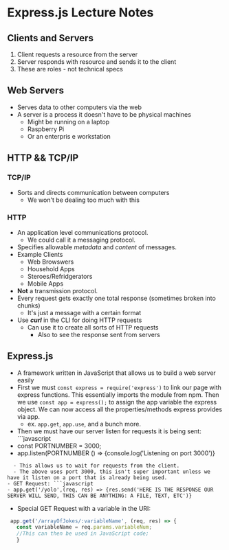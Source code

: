 # Express.js Lecture Notes

## Clients and Servers
1. Client requests a resource from the server
2. Server responds with resource and sends it to the client
  1. These are roles - not technical specs

## Web Servers
- Serves data to other computers via the web
- A server is a process it doesn't have to be physical machines
  - Might be running on a laptop
  - Raspberry Pi
  - Or an enterpris e workstation

## HTTP && TCP/IP
### TCP/IP
- Sorts and directs communication between computers
  - We won't be dealing too much with this
### HTTP
- An application level communications protocol.
  - We could call it a messaging protocol.
- Specifies allowable *metadata* and *content* of messages.
- Example Clients
  - Web Browswers
  - Household Apps
  - Steroes/Refridgerators
  - Mobile Apps
- **Not** a transmission protocol.
- Every request gets exactly one total response (sometimes broken into chunks)
  - It's just a message with a certain format
- Use **_curl_** in the CLI for doing HTTP requests
  - Can use it to create all sorts of HTTP requests
    - Also to see the response sent from servers
## Express.js
- A framework written in JavaScript that allows us to build a web server easily
- First we must `const express = require('express')` to link our page with express functions. This essentially imports the module from npm. Then we use `const app = express();` to assign the app variable the express object. We can now access all the properties/methods express provides via app.
  - ex. `app.get`, `app.use`, and a bunch more.
- Then we must have our server listen for requests it is being sent: ```javascript
- const PORTNUMBER = 3000;
- app.listen(PORTNUMBER () => {console.log('Listening on port 3000')}
```
  - This allows us to wait for requests from the client.
  - The above uses port 3000, this isn't super important unless we have it listen on a port that is already being used.
- GET Request: ```javascript
- app.get('/yolo',(req, res) => {res.send('HERE IS THE RESPONSE OUR SERVER WILL SEND, THIS CAN BE ANYTHING: A FILE, TEXT, ETC')}
```
  - Special GET Request with a variable in the URI:
  ```javascript
   app.get('/arrayOfJokes/:variableName', (req, res) => {
     const variableName = req.params.variableNum;
     //This can then be used in JavaScript code;
     }
  ```





